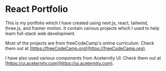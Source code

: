 # React Portfolio

This is my portfolio which I have created using next.js, react, tailwind, three.js, and framer motion. It contain various projects which I used to help learn full-stack web development.

Most of the projects are from freeCodeCamp's online curriculum. Check them out at [https://freeCodeCamp.org](https://freeCodeCamp.org).

I have also used various components from Aceternity UI. Check them out at [https://ui.aceternity.com](https://ui.aceternity.com).
